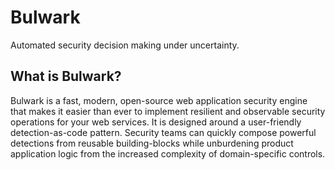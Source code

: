 # Bulwark

Automated security decision making under uncertainty.

## What is Bulwark?

Bulwark is a fast, modern, open-source web application security engine that makes it easier than ever to implement
resilient and observable security operations for your web services. It is designed around a user-friendly
detection-as-code pattern. Security teams can quickly compose powerful detections from reusable building-blocks
while unburdening product application logic from the increased complexity of domain-specific controls.
